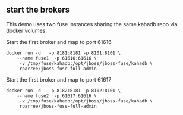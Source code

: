 ## start the brokers

This demo uses two fuse instances sharing the same kahadb repo via
docker volumes.

Start the first broker and map to port 61616

```shell
docker run -d   -p 8181:8181 -p 8101:8101 \
    --name fuse1  -p 61616:61616 \
     -v /tmp/fuse/kahadb:/opt/jboss/jboss-fuse/kahadb \
     rparree/jboss-fuse-full-admin
```

Start the first broker and map to port 61617 

```shell
docker run -d   -p 8182:8181 -p 8102:8101 \
    --name fuse2  -p 61617:61616 \
     -v /tmp/fuse/kahadb:/opt/jboss/jboss-fuse/kahadb \
     rparree/jboss-fuse-full-admin
```